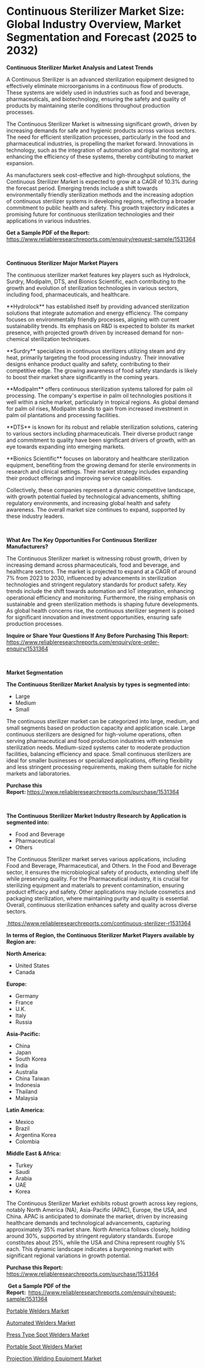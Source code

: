 <p><h1>Continuous Sterilizer Market Size: Global Industry Overview, Market Segmentation and Forecast (2025 to 2032)</h1></p><p><strong>Continuous Sterilizer Market Analysis and Latest Trends</strong></p>
<p><p>A Continuous Sterilizer is an advanced sterilization equipment designed to effectively eliminate microorganisms in a continuous flow of products. These systems are widely used in industries such as food and beverage, pharmaceuticals, and biotechnology, ensuring the safety and quality of products by maintaining sterile conditions throughout production processes.</p><p>The Continuous Sterilizer Market is witnessing significant growth, driven by increasing demands for safe and hygienic products across various sectors. The need for efficient sterilization processes, particularly in the food and pharmaceutical industries, is propelling the market forward. Innovations in technology, such as the integration of automation and digital monitoring, are enhancing the efficiency of these systems, thereby contributing to market expansion.</p><p>As manufacturers seek cost-effective and high-throughput solutions, the Continuous Sterilizer Market is expected to grow at a CAGR of 10.3% during the forecast period. Emerging trends include a shift towards environmentally friendly sterilization methods and the increasing adoption of continuous sterilizer systems in developing regions, reflecting a broader commitment to public health and safety. This growth trajectory indicates a promising future for continuous sterilization technologies and their applications in various industries.</p></p>
<p><strong>Get a Sample PDF of the Report:&nbsp;</strong> <a href="https://www.reliableresearchreports.com/enquiry/request-sample/1531364?utm_campaign=41&utm_medium=2&utm_source=Github&utm_content=ia&utm_term=18022025&utm_id=continuous-sterilizer">https://www.reliableresearchreports.com/enquiry/request-sample/1531364</a></p>
<p>&nbsp;</p>
<p><strong>Continuous Sterilizer Major Market Players</strong></p>
<p><p>The continuous sterilizer market features key players such as Hydrolock, Surdry, Modipalm, DTS, and Bionics Scientific, each contributing to the growth and evolution of sterilization technologies in various sectors, including food, pharmaceuticals, and healthcare.</p><p>**Hydrolock** has established itself by providing advanced sterilization solutions that integrate automation and energy efficiency. The company focuses on environmentally friendly processes, aligning with current sustainability trends. Its emphasis on R&D is expected to bolster its market presence, with projected growth driven by increased demand for non-chemical sterilization techniques.</p><p>**Surdry** specializes in continuous sterilizers utilizing steam and dry heat, primarily targeting the food processing industry. Their innovative designs enhance product quality and safety, contributing to their competitive edge. The growing awareness of food safety standards is likely to boost their market share significantly in the coming years.</p><p>**Modipalm** offers continuous sterilization systems tailored for palm oil processing. The company's expertise in palm oil technologies positions it well within a niche market, particularly in tropical regions. As global demand for palm oil rises, Modipalm stands to gain from increased investment in palm oil plantations and processing facilities.</p><p>**DTS** is known for its robust and reliable sterilization solutions, catering to various sectors including pharmaceuticals. Their diverse product range and commitment to quality have been significant drivers of growth, with an eye towards expanding into emerging markets.</p><p>**Bionics Scientific** focuses on laboratory and healthcare sterilization equipment, benefiting from the growing demand for sterile environments in research and clinical settings. Their market strategy includes expanding their product offerings and improving service capabilities.</p><p>Collectively, these companies represent a dynamic competitive landscape, with growth potential fueled by technological advancements, shifting regulatory environments, and increasing global health and safety awareness. The overall market size continues to expand, supported by these industry leaders.</p></p>
<p>&nbsp;</p>
<p><strong>What Are The Key Opportunities For Continuous Sterilizer Manufacturers?</strong></p>
<p><p>The Continuous Sterilizer market is witnessing robust growth, driven by increasing demand across pharmaceuticals, food and beverage, and healthcare sectors. The market is projected to expand at a CAGR of around 7% from 2023 to 2030, influenced by advancements in sterilization technologies and stringent regulatory standards for product safety. Key trends include the shift towards automation and IoT integration, enhancing operational efficiency and monitoring. Furthermore, the rising emphasis on sustainable and green sterilization methods is shaping future developments. As global health concerns rise, the continuous sterilizer segment is poised for significant innovation and investment opportunities, ensuring safe production processes.</p></p>
<p><strong>Inquire or Share Your Questions If Any Before Purchasing This Report:</strong> <a href="https://www.reliableresearchreports.com/enquiry/pre-order-enquiry/1531364?utm_campaign=41&utm_medium=2&utm_source=Github&utm_content=ia&utm_term=18022025&utm_id=continuous-sterilizer">https://www.reliableresearchreports.com/enquiry/pre-order-enquiry/1531364</a></p>
<p>&nbsp;</p>
<p><strong>Market Segmentation</strong></p>
<p><strong>The Continuous Sterilizer Market Analysis by types is segmented into:</strong></p>
<p><ul><li>Large</li><li>Medium</li><li>Small</li></ul></p>
<p><p>The continuous sterilizer market can be categorized into large, medium, and small segments based on production capacity and application scale. Large continuous sterilizers are designed for high-volume operations, often serving pharmaceutical and food production industries with extensive sterilization needs. Medium-sized systems cater to moderate production facilities, balancing efficiency and space. Small continuous sterilizers are ideal for smaller businesses or specialized applications, offering flexibility and less stringent processing requirements, making them suitable for niche markets and laboratories.</p></p>
<p><strong>Purchase this Report:&nbsp;</strong><a href="https://www.reliableresearchreports.com/purchase/1531364?utm_campaign=41&utm_medium=2&utm_source=Github&utm_content=ia&utm_term=18022025&utm_id=continuous-sterilizer">https://www.reliableresearchreports.com/purchase/1531364</a></p>
<p>&nbsp;</p>
<p><strong>The Continuous Sterilizer Market Industry Research by Application is segmented into:</strong></p>
<p><ul><li>Food and Beverage</li><li>Pharmaceutical</li><li>Others</li></ul></p>
<p><p>The Continuous Sterilizer market serves various applications, including Food and Beverage, Pharmaceutical, and Others. In the Food and Beverage sector, it ensures the microbiological safety of products, extending shelf life while preserving quality. For the Pharmaceutical industry, it is crucial for sterilizing equipment and materials to prevent contamination, ensuring product efficacy and safety. Other applications may include cosmetics and packaging sterilization, where maintaining purity and quality is essential. Overall, continuous sterilization enhances safety and quality across diverse sectors.</p></p>
<p><a href="https://www.reliableresearchreports.com/continuous-sterilizer-r1531364?utm_campaign=41&utm_medium=2&utm_source=Github&utm_content=ia&utm_term=18022025&utm_id=continuous-sterilizer">&nbsp;https://www.reliableresearchreports.com/continuous-sterilizer-r1531364</a></p>
<p><strong>In terms of Region, the Continuous Sterilizer Market Players available by Region are:</strong></p>
<p>
    <p> <strong> North America: </strong>
        <ul>
            <li>United States</li>
            <li>Canada</li>
        </ul>
        </p> 
    <p> <strong> Europe: </strong>
        <ul>
            <li>Germany</li>
            <li>France</li>
            <li>U.K.</li>
            <li>Italy</li>
            <li>Russia</li>
        </ul>
        </p> 
    <p> <strong> Asia-Pacific: </strong>
        <ul>
            <li>China</li>
            <li>Japan</li>
            <li>South Korea</li>
            <li>India</li>
            <li>Australia</li>
            <li>China Taiwan</li>
            <li>Indonesia</li>
            <li>Thailand</li>
            <li>Malaysia</li>
        </ul>
        </p> 
    <p> <strong> Latin America: </strong>
        <ul>
            <li>Mexico</li>
            <li>Brazil</li>
            <li>Argentina Korea</li>
            <li>Colombia</li>
        </ul>
        </p> 
    <p> <strong> Middle East & Africa: </strong>
        <ul>
            <li>Turkey</li>
            <li>Saudi</li>
            <li>Arabia</li>
            <li>UAE</li>
            <li>Korea</li>
        </ul>
    </p>
    </p>
<p><p>The Continuous Sterilizer Market exhibits robust growth across key regions, notably North America (NA), Asia-Pacific (APAC), Europe, the USA, and China. APAC is anticipated to dominate the market, driven by increasing healthcare demands and technological advancements, capturing approximately 35% market share. North America follows closely, holding around 30%, supported by stringent regulatory standards. Europe constitutes about 25%, while the USA and China represent roughly 5% each. This dynamic landscape indicates a burgeoning market with significant regional variations in growth potential.</p></p>
<p><strong>Purchase this Report: </strong><a href="https://www.reliableresearchreports.com/purchase/1531364?utm_campaign=41&utm_medium=2&utm_source=Github&utm_content=ia&utm_term=18022025&utm_id=continuous-sterilizer">https://www.reliableresearchreports.com/purchase/1531364</a></p>
<p>&nbsp;<strong>Get a Sample PDF of the Report:&nbsp;&nbsp;</strong><a href="https://www.reliableresearchreports.com/enquiry/request-sample/1531364?utm_campaign=41&utm_medium=2&utm_source=Github&utm_content=ia&utm_term=18022025&utm_id=continuous-sterilizer">https://www.reliableresearchreports.com/enquiry/request-sample/1531364</a></p>
<p><strong></strong></p>
<p><p><a href="https://github.com/ahamdyzabira4/Market-Research-Report-List-1/blob/main/portable-welders-market.md?utm_campaign=41&utm_medium=2&utm_source=Github&utm_content=ia&utm_term=18022025&utm_id=continuous-sterilizer">Portable Welders Market</a></p><p><a href="https://github.com/saoutiguarro/Market-Research-Report-List-1/blob/main/automated-welders-market.md?utm_campaign=41&utm_medium=2&utm_source=Github&utm_content=ia&utm_term=18022025&utm_id=continuous-sterilizer">Automated Welders Market</a></p><p><a href="https://github.com/saroarmaicky/Market-Research-Report-List-1/blob/main/press-type-spot-welders-market.md?utm_campaign=41&utm_medium=2&utm_source=Github&utm_content=ia&utm_term=18022025&utm_id=continuous-sterilizer">Press Type Spot Welders Market</a></p><p><a href="https://github.com/jenithschijf/Market-Research-Report-List-1/blob/main/portable-spot-welders-market.md?utm_campaign=41&utm_medium=2&utm_source=Github&utm_content=ia&utm_term=18022025&utm_id=continuous-sterilizer">Portable Spot Welders Market</a></p><p><a href="https://github.com/klaassenmackenzie6/Market-Research-Report-List-1/blob/main/projection-welding-equipment-market.md?utm_campaign=41&utm_medium=2&utm_source=Github&utm_content=ia&utm_term=18022025&utm_id=continuous-sterilizer">Projection Welding Equipment Market</a></p></p>